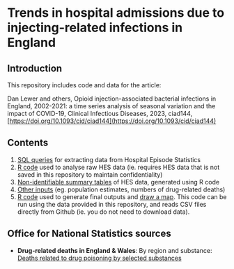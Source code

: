 # Trends in hospital admissions due to injecting-related infections in England

## Introduction

This repository includes code and data for the article:

Dan Lewer and others, Opioid injection-associated bacterial infections in England, 2002-2021: a time series analysis of seasonal variation and the impact of COVID-19, Clinical Infectious Diseases, 2023, ciad144, [https://doi.org/10.1093/cid/ciad144](https://doi.org/10.1093/cid/ciad144)

## Contents

1. [SQL queries](https://github.com/danlewer/irid_trends/tree/main/sql_queries) for extracting data from Hospital Episode Statistics
2. [R code](https://github.com/danlewer/irid_trends/blob/main/r_code/process_raw_HES.R) used to analyse raw HES data (ie. requires HES data that is not saved in this repository to maintain confidentiality)
3. [Non-identifiable summary tables](https://github.com/danlewer/irid_trends/tree/main/summary_tables) of HES data, generated using R code
4. [Other inputs](https://github.com/danlewer/irid_trends/tree/main/input_data) (eg. population estimates, numbers of drug-related deaths)
5. [R code](https://github.com/danlewer/irid_trends/blob/main/r_code/final_outputs.R) used to generate final outputs and [draw a map](https://github.com/danlewer/irid_trends/blob/main/r_code/map.R). This code can be run using the data provided in this repository, and reads CSV files directly from Github (ie. you do not need to download data).

## Office for National Statistics sources

- **Drug-related deaths in England & Wales**: By region and substance: [Deaths related to drug poisoning by selected substances](https://www.ons.gov.uk/peoplepopulationandcommunity/birthsdeathsandmarriages/deaths/datasets/deathsrelatedtodrugpoisoningbyselectedsubstances)

